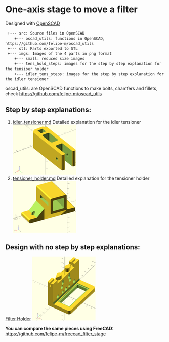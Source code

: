 # One-axis stage to move a filter

Designed with [OpenSCAD](http://www.openscad.org)


```
 +--- src: Source files in OpenSCAD
    +--- oscad_utils: functions in OpenSCAD, https://github.com/felipe-m/oscad_utils
 +--- stl: Parts exported to STL
 +--- imgs: Images of the 4 parts in png format
    +--- small: reduced size images
    +--- tens_hold_steps: images for the step by step explanation for the tensioer holder
    +--- idler_tens_steps: images for the step by step explanation for the idler tensioner
```

 oscad_utils: are OpenSCAD functions to make bolts, chamfers and fillets, check https://github.com/felipe-m/oscad_utils

## Step by step explanations:
1. [idler_tensioner.md](./idler_tensioner.md) Detailed explanation for the idler tensioner
![Idler Tensioner](imgs/small/idler_tensioner.png )
1. [tensioner_holder.md](./tensioner_holder.md) Detailed explanation for the tensioner holder
![Tensioner Holder](imgs/small/tens_holder.png )

## Design with no step by step explanations:

[Filter Holder](src/filter_holder.scad) ![Filter Holder](imgs/small/filter_holder.png)


**You can compare the same pieces using FreeCAD:** https://github.com/felipe-m/freecad_filter_stage


